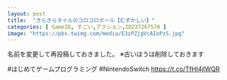```yaml
---
layout: post
title:  "きらきらタイルのコロコロボール【むずかしい】"
categories: [ GameID, すごい,アクション,ID237267570 ]
image: "https://pbs.twimg.com/media/E3zPZjgVcAIoPzS.jpg"
---
```

名前を変更して再投稿しておきました。
※古いほうは削除しておきます

 #はじめてゲームプログラミング #NintendoSwitch https://t.co/TfHI4jlWQR

